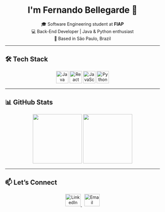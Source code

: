  <h1 align="center">I'm Fernando Bellegarde 👋</h1>

<p align="center">
  🎓 Software Engineering student at <strong>FIAP</strong><br>
  💻 Back-End Developer | Java & Python enthusiast<br>
  📍 Based in São Paulo, Brazil<br>
</p>

---

## 🛠️ Tech Stack

<p align="center">
  <img src="https://cdn.jsdelivr.net/gh/devicons/devicon/icons/java/java-original.svg" height="40" alt="Java"/>
  <img src="https://cdn.jsdelivr.net/gh/devicons/devicon/icons/react/react-original.svg" height="40" alt="React"/>
  <img src="https://cdn.jsdelivr.net/gh/devicons/devicon/icons/javascript/javascript-original.svg" height="40" alt="JavaScript"/>
  <img src="https://cdn.jsdelivr.net/gh/devicons/devicon/icons/python/python-original.svg" height="40" alt="Python"/>
</p>

---

## 📊 GitHub Stats

<div align="center">
  <img height="160em" src="https://github-readme-stats.vercel.app/api?username=fernandoBellegarde&show_icons=true&theme=react" />
  <img height="160em" src="https://github-readme-stats.vercel.app/api/top-langs/?username=fernandoBellegarde&layout=compact&theme=react" />
</div>

---

## 📫 Let’s Connect

<p align="center">
  <a href="https://www.linkedin.com/in/fernandobellegarde" target="_blank" rel="external">
    <img src="https://cdn.jsdelivr.net/gh/devicons/devicon/icons/linkedin/linkedin-original.svg" alt="LinkedIn" height="40" width="50" />
  </a>
   &nbsp;
  <a href="mailto:bellegardefernando@exemplo.com" target="_blank" rel="external">
    <img src="https://cdn.simpleicons.org/gmail/EA4335" alt="Email" height="40" width="50" />
  </a>
</p>

